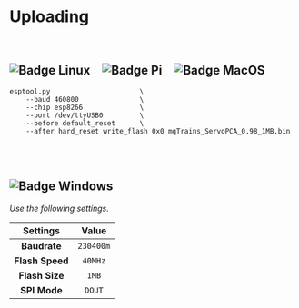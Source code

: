 
# Uploading

<br>

## ![Badge Linux]   ![Badge Pi]   ![Badge MacOS]

```Shell
esptool.py                      \
    --baud 460800               \
    --chip esp8266              \
    --port /dev/ttyUSB0         \
    --before default_reset      \
    --after hard_reset write_flash 0x0 mqTrains_ServoPCA_0.98_1MB.bin
```

<br>
<br>

## ![Badge Windows]

*Use the following settings.*

| Settings | Value 
|:--------:|:-----:
| **Baudrate**    | `230400m`
| **Flash Speed** | `40MHz`
| **Flash Size**  | `1MB`
| **SPI Mode**    | `DOUT`

<br>


<!---------------------------------[ Badges ]---------------------------------->

[Badge Windows]: https://img.shields.io/badge/Windows-0078D6?style=for-the-badge&logoColor=white&logo=Windows
[Badge Linux]: https://img.shields.io/badge/Linux-00A95C?style=for-the-badge&logoColor=white&logo=Linux
[Badge MacOS]: https://img.shields.io/badge/MacOS-525252?style=for-the-badge&logoColor=white&logo=MacOS
[Badge Pi]: https://img.shields.io/badge/Pi-A22846?style=for-the-badge&logoColor=white&logo=RaspberryPi

